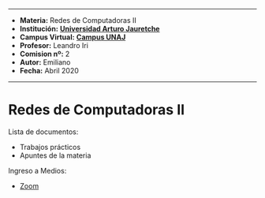 
---
- **Materia:** Redes de Computadoras II
- **Institución:** __[Universidad Arturo Jauretche](https://www.unaj.edu.ar/)__
- **Campus Virtual:** __[Campus UNAJ](https://campus.unaj.edu.ar/)__
- **Profesor:** Leandro Iri
- **Comision nº:** 2
- **Autor:** Emiliano
- **Fecha:** Abril 2020
---

# Redes de Computadoras II

Lista de documentos:
+ Trabajos prácticos
+ Apuntes de la materia

Ingreso a Medios:
* [Zoom](https://campus.unaj.edu.ar/mod/url/view.php?id=46438)

